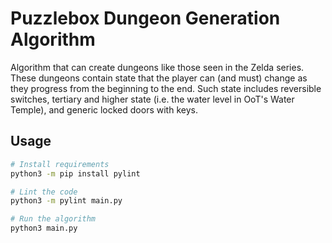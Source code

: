 # Puzzlebox Dungeon Generation Algorithm
Algorithm that can create dungeons like those seen in the Zelda series.
These dungeons contain state that the player can (and must) change as they progress from the beginning to the end.
Such state includes reversible switches, tertiary and higher state (i.e. the water level in OoT's Water Temple), and generic locked doors with keys.

## Usage

```bash
# Install requirements
python3 -m pip install pylint

# Lint the code
python3 -m pylint main.py

# Run the algorithm
python3 main.py
```